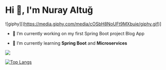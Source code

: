<h1 align="left">Hi  👋, I'm Nuray Altuğ </h1>

![giphy][(https://media.giphy.com/media/cOSbH8NoUFt9MXbuie/giphy.gif)]

- 🤍 I’m currently working on my first Spring Boot project Blog App

- 🌱 I’m currently learning **Spring Boot** and **Microservices**


<p> 
<img align = "center" src="[![GitHub Streak](https://github-readme-streak-stats.herokuapp.com?user=nurayaaltug&theme=ocean-dark)](https://git.io/streak-stats)">
</p>
 <!-- <p>
  <a href="https://github.com/nurayaltug?tab=repositories" target="_blank">
  <img src="https://github-readme-stats.vercel.app/api/top-langs/?username=nurayaltug&layout=compact&show_icons=true&theme=nord">
  </a>
  </p> -->

[![Top Langs](https://github-readme-stats.vercel.app/api/top-langs/?username=nurayaaltug&hide_progress=true)](https://github.com/nurayaaltug/github-readme-stats)
